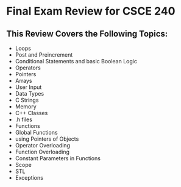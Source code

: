 # Final Exam Review for CSCE 240
## This Review Covers the Following Topics:
*   Loops
*   Post and Preincrement
*   Conditional Statements and basic Boolean Logic
*   Operators
*   Pointers
*   Arrays
*   User Input
*   Data Types
*   C Strings
*   Memory
*   C++ Classes
*   .h files
*   Functions
*   Global Functions
*   using Pointers of Objects
*   Operator Overloading
*   Function Overloading
*   Constant Parameters in Functions
*   Scope
*   STL
*   Exceptions